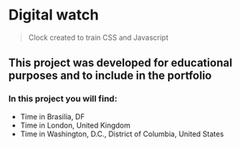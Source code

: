 <h1>Digital watch</h1>

> Clock created to train CSS and Javascript

<h2>This project was developed for educational purposes and to include in the portfolio</h2>

<h3>In this project you will find:</h3>

* Time in Brasilia, DF
* Time in London, United Kingdom
* Time in Washington, D.C., District of Columbia, United States
